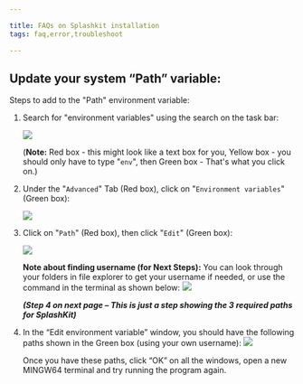 ```yaml
---

title: FAQs on Splashkit installation
tags: faq,error,troubleshoot

---
```

## Update your system “Path” variable:

Steps to add to the "Path" environment variable:

1. Search for "environment variables" using the search on the task bar:

    ![](https://i.imgur.com/i3cb9nr.png)

    (**Note:** Red box - this might look like a text box for you, Yellow box - you should only have to
    type "`env`", then Green box - That's what you click on.)
1. Under the "`Advanced`" Tab (Red box), click on "`Environment variables`" (Green box):

    ![](https://i.imgur.com/4Cbmnja.png)
1. Click on "`Path`" (Red box), then click "`Edit`" (Green box):

    ![](https://i.imgur.com/e4H9XIF.png)

    **Note about finding username (for Next Steps):** You can look through your folders in file
    explorer to get your username if needed, or use the command in the terminal as
    shown below:
    ![](https://i.imgur.com/2neJLOs.png)

    ***(Step 4 on next page – This is just a step showing the 3 required paths for SplashKit)***
1. In the “Edit environment variable” window, you should have the following paths shown in the Green box (using your own username):
    ![](https://i.imgur.com/AvNrlNV.png)
    
    Once you have these paths, click “OK” on all the windows, open a new MINGW64 terminal
and try running the program again.

